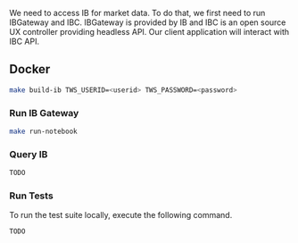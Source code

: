 We need to access IB for market data. To do that, we first need to run IBGateway and IBC.
IBGateway is provided by IB and IBC is an open source UX controller providing headless API.
Our client application will interact with IBC API.

## Docker

```bash
make build-ib TWS_USERID=<userid> TWS_PASSWORD=<password>
```

### Run IB Gateway


```bash
make run-notebook
```

### Query IB


```bash
TODO
```

### Run Tests

To run the test suite locally, execute the following command.

```bash
TODO
```

